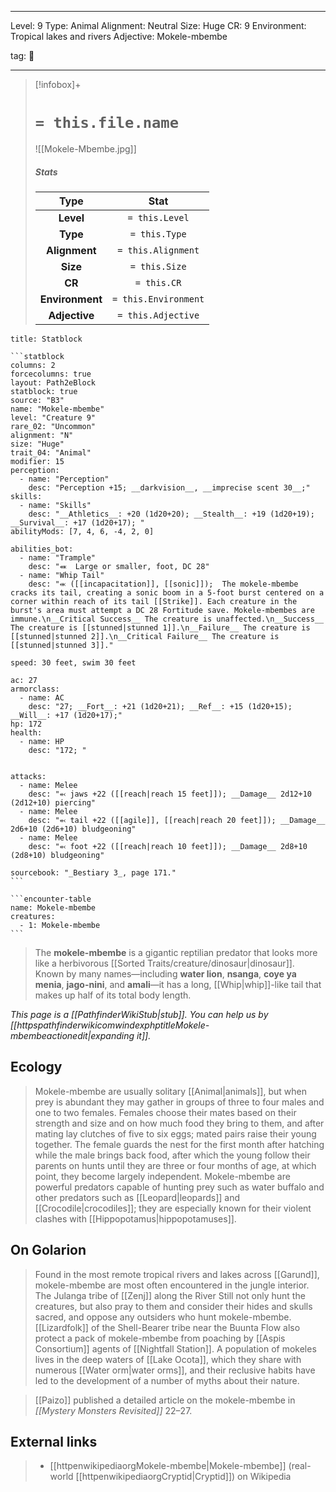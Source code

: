 
---


Level: 9
Type: Animal
Alignment: Neutral
Size: Huge
CR: 9
Environment: Tropical lakes and rivers
Adjective: Mokele-mbembe


tag: 👹

---

> [!infobox]+
> #  `= this.file.name`
> ![[Mokele-Mbembe.jpg]]
> ##### Stats
> Type | Stat |
> :---:|:---:|
> **Level** | `= this.Level` |
> **Type** | `= this.Type` |
> **Alignment** | `= this.Alignment` |
> **Size** | `= this.Size` |
> **CR** | `= this.CR` |
> **Environment** | `= this.Environment` |
> **Adjective** | `= this.Adjective` |




````ad-info
title: Statblock

```statblock
columns: 2
forcecolumns: true
layout: Path2eBlock
statblock: true
source: "B3"
name: "Mokele-mbembe"
level: "Creature 9"
rare_02: "Uncommon"
alignment: "N"
size: "Huge"
trait_04: "Animal"
modifier: 15
perception:
  - name: "Perception"
    desc: "Perception +15; __darkvision__, __imprecise scent 30__;"
skills:
  - name: "Skills"
    desc: "__Athletics__: +20 (1d20+20); __Stealth__: +19 (1d20+19); __Survival__: +17 (1d20+17); "
abilityMods: [7, 4, 6, -4, 2, 0]

abilities_bot:
  - name: "Trample"
    desc: "⬽  Large or smaller, foot, DC 28"
  - name: "Whip Tail"
    desc: "⬺ ([[incapacitation]], [[sonic]]);  The mokele-mbembe cracks its tail, creating a sonic boom in a 5-foot burst centered on a corner within reach of its tail [[Strike]]. Each creature in the burst's area must attempt a DC 28 Fortitude save. Mokele-mbembes are immune.\n__Critical Success__ The creature is unaffected.\n__Success__ The creature is [[stunned|stunned 1]].\n__Failure__ The creature is [[stunned|stunned 2]].\n__Critical Failure__ The creature is [[stunned|stunned 3]]."

speed: 30 feet, swim 30 feet

ac: 27
armorclass:
  - name: AC
    desc: "27; __Fort__: +21 (1d20+21); __Ref__: +15 (1d20+15); __Will__: +17 (1d20+17);"
hp: 172
health:
  - name: HP
    desc: "172; "


attacks:
  - name: Melee
    desc: "⬻ jaws +22 ([[reach|reach 15 feet]]); __Damage__ 2d12+10 (2d12+10) piercing"
  - name: Melee
    desc: "⬻ tail +22 ([[agile]], [[reach|reach 20 feet]]); __Damage__ 2d6+10 (2d6+10) bludgeoning"
  - name: Melee
    desc: "⬻ foot +22 ([[reach|reach 10 feet]]); __Damage__ 2d8+10 (2d8+10) bludgeoning"

sourcebook: "_Bestiary 3_, page 171."
```

```encounter-table
name: Mokele-mbembe
creatures:
  - 1: Mokele-mbembe
```

````



> The **mokele-mbembe** is a gigantic reptilian predator that looks more like a herbivorous [[Sorted Traits/creature/dinosaur|dinosaur]]. Known by many names—including **water lion**, **nsanga**, **coye ya menia**, **jago-nini**, and **amali**—it has a long, [[Whip|whip]]-like tail that makes up half of its total body length.



*This page is a [[PathfinderWikiStub|stub]]. You can help us by [[httpspathfinderwikicomwindexphptitleMokele-mbembeactionedit|expanding it]].*



## Ecology

> Mokele-mbembe are usually solitary [[Animal|animals]], but when prey is abundant they may gather in groups of three to four males and one to two females. Females choose their mates based on their strength and size and on how much food they bring to them, and after mating lay clutches of five to six eggs; mated pairs raise their young together. The female guards the nest for the first month after hatching while the male brings back food, after which the young follow their parents on hunts until they are three or four months of age, at which point, they become largely independent.
> Mokele-mbembe are powerful predators capable of hunting prey such as water buffalo and other predators such as [[Leopard|leopards]] and [[Crocodile|crocodiles]]; they are especially known for their violent clashes with [[Hippopotamus|hippopotamuses]].


## On Golarion

> Found in the most remote tropical rivers and lakes across [[Garund]], mokele-mbembe are most often encountered in the jungle interior. The Julanga tribe of [[Zenj]] along the River Still not only hunt the creatures, but also pray to them and consider their hides and skulls sacred, and oppose any outsiders who hunt mokele-mbembe. [[Lizardfolk]] of the Shell-Bearer tribe near the Buunta Flow also protect a pack of mokele-mbembe from poaching by [[Aspis Consortium]] agents of [[Nightfall Station]]. A population of mokeles lives in the deep waters of [[Lake Ocota]], which they share with numerous [[Water orm|water orms]], and their reclusive habits have led to the development of a number of myths about their nature.


> [[Paizo]] published a detailed article on the mokele-mbembe in *[[Mystery Monsters Revisited]]* 22–27.



## External links

> - [[httpenwikipediaorgMokele-mbembe|Mokele-mbembe]] (real-world [[httpenwikipediaorgCryptid|Cryptid]]) on Wikipedia







